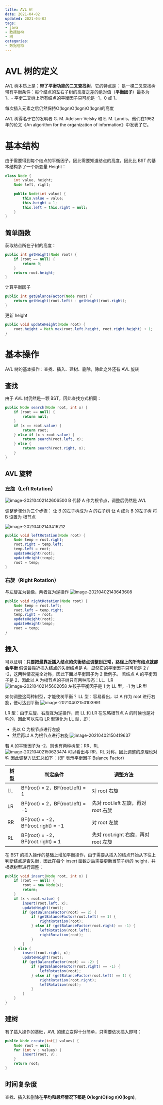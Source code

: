 ```yaml
---
title: AVL 树
date: 2021-04-02
updated: 2021-04-02
tags:
- java
- 数据结构
- 树
categories:
- 数据结构
---
```


# AVL 树的定义
AVL 树本质上是：**带了平衡功能的二叉查找树**，它的特点是：
是一棵二叉查找树
带有平衡条件：每个结点的左右子树的高度之差的绝对值（**平衡因子**）最多为 1。- 平衡二叉树上所有结点的平衡因子只可能是 -1，0 或 1。

每次插入元素之后仍然保持O(logn)O(logn)O(logn)的高度

AVL 树得名于它的发明者 G. M. Adelson-Velsky 和 E. M. Landis，他们在1962年的论文《An algorithm for the organization of information》中发表了它。
# 基本结构
由于需要得到每个结点的平衡因子，因此需要知道结点的高度，因此比 BST 的基本结构多了一个新变量 Height：
```java
class Node {
    int value, height;
    Node left, right;
    
    public Node(int value) {
        this.value = value;
        this.height = 1;
        this.left = this.right = null;
    }
}
```
## 简单函数
获取结点所在子树的高度：
```java
public int getHeight(Node root) {
    if (root == null) {
        return 0;
    }
    return root.height;
}
```

计算平衡因子
```java
public int getBalanceFactor(Node root) {
    return getHeight(root.left) - getHeight(root.right);
}
```

更新 height
```java
public void updateHeight(Node root) {
    root.height = Math.max(root.left.height, root.right.height) + 1;
}
```


# 基本操作
AVL 树的基本操作：查找、插入、建树、删除，除此之外还有 AVL 旋转
## 查找
由于 AVL 树仍然是一颗 BST，因此查找方式相同：
```java
public Node search(Node root, int x) {
    if (root == null) {
        return null;
    }
    if (x == root.value) {
        return root;
    } else if (x < root.value) {
        return search(root.left, x);
    } else {
        return search(root.right, x);
    }
}
```
## AVL 旋转
### 左旋（Left Rotation）
![image-20210402142606500](assets/image-20210402142606500.png)
B 代替 A 作为根节点，调整后仍然是 AVL

调整步骤分为三个步骤：
让 B 的左子树成为 A 的右子树
让 A 成为 B 的左子树
将 B 设置为 根节点

![image-20210402143416212](assets/image-20210402143416212.png)
```java
public void leftRotation(Node root) {
    Node temp = root.right;
    root.right = temp.left;
    temp.left = root;
    updateHeight(root);
    updateHeight(temp);
    root = temp;
}
```
### 右旋（Right Rotation）
与左旋互为镜像，两者互为逆操作
![image-20210402143643608](assets/image-20210402143643608.png)
```java
public void rightRotation(Node root) {
    Node temp = root.left;
    root.left = temp.right;
    temp.right = root;
    updateHeight(root);
    updateHeight(temp);
    root = temp;
}
```
## 插入
可以证明：**只要把最靠近插入结点的失衡结点调整到正常，路径上的所有结点就都会平衡**
假设最靠近插入结点的失衡结点是 A，显然它的平衡因子只可能是 2 / -2，这两种情况完全对称，因此下面以平衡因子为 2 做例子。
若结点 A 的平衡因子是 2，因此以 A 为根节点的子树只有两种形态：LL、LR
![image-20210402145602058](assets/image-20210402145602058.png)
左孩子平衡因子是 1 为 LL 型，-1 为 LR 型

如何调整这两种树型，才能使树平衡？
LL 型：容易看出，以 A 作为 root 进行右旋，便可达到平衡
![image-20210402150103991](assets/image-20210402150103991.png)

LR 型：由于左旋、右旋互为逆操作，而 LL 和 LR 在忽略根节点 A 的时候也是对称的，因此可以先将 LR 型转化为 LL 型，即：
- 先以 C 为根节点进行左旋
- 然后再以 A 为根节点进行右旋
![image-20210402150419637](assets/image-20210402150419637.png)


若 A 的平衡因子为 -2，则也有两种树型：RR、RL
![image-20210402150623474](assets/image-20210402150623474.png)
可以看出与 RR、RL 对称，因此调整的原理也对称
因此调整方法汇总如下：（BF 表示平衡因子 Balance Factor）

| 树型 | 判定条件 | 调整方法 |
| --- | --- | --- |
| LL | BF(root) = 2，BF(root.left) = 1 | 对 root 右旋 |
| LR | BF(root) = 2，BF(root.left) = -1 | 先对 root.left 左旋，再对 root 右旋 |
| RR | BF(root) = -2，BF(root.right) = -1 | 对 root 左旋 |
| RL | BF(root) = -2，BF(root.right) = 1 | 先对 root.right 右旋，再对 root 左旋 |

在 BST 的插入操作的基础上增加平衡操作，由于需要从插入的结点开始从下往上判断结点是否失衡，因此在每个 insert 函数之后需要更新当前子树的 height，并根据树型进行调整：
```java
public void insert(Node root, int x) {
    if (root == null) {
        root = new Node(x);
        return;
    }
    if (x < root.value) {
        insert(root.left, x);
        updateHeight(root);
        if (getBalanceFactor(root) == 2) {
            if (getBalanceFactor(root.left) == 1) {
                rightRotation(root);
            } else if (getBalanceFactor(root.right) == -1) {
                leftRotation(root.left);
                rightRotation(root);
            }
        }
    } else {
        insert(root.right, x);
        updateHeight(root);
        if (getBalanceFactor(root) == -2) {
            if (getBalanceFactor(root.right) == -1) {
                leftRotation(root);
            } else if (getBalanceFactor(root.left) == 1) {
                rightRotation(root.right);
                leftRotation(root);
            }
        }
    }
}
```
## 建树
有了插入操作的基础，AVL 的建立变得十分简单，只需要依次插入即可：
```java
public Node create(int[] values) {
    Node root = null;
    for (int v : values) {
        insert(root, v);
    }
    return root;
}
```
## 时间复杂度
查找、插入和删除在**平均和最坏情况下都是 O(logn)O(log n)O(logn)**。

